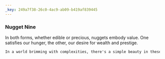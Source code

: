 ```yaml
---
_key: 249a7f38-26c0-4ac9-ab09-b419af839445
---
```


### Nugget Nine

In both forms, whether edible or precious, nuggets embody value. One satisfies our hunger, the other, our desire for wealth and prestige.

```txt
In a world brimming with complexities, there's a simple beauty in these small, potent treasures.
```
